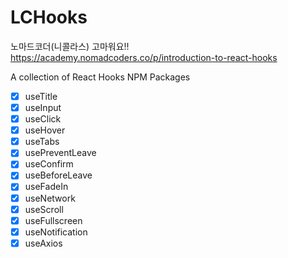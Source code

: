 # LCHooks

노마드코더(니콜라스) 고마워요!!
https://academy.nomadcoders.co/p/introduction-to-react-hooks

A collection of React Hooks NPM Packages

- [x] useTitle
- [x] useInput
- [x] useClick
- [x] useHover
- [x] useTabs
- [x] usePreventLeave
- [x] useConfirm
- [x] useBeforeLeave
- [x] useFadeIn
- [x] useNetwork
- [x] useScroll
- [x] useFullscreen
- [x] useNotification
- [x] useAxios
